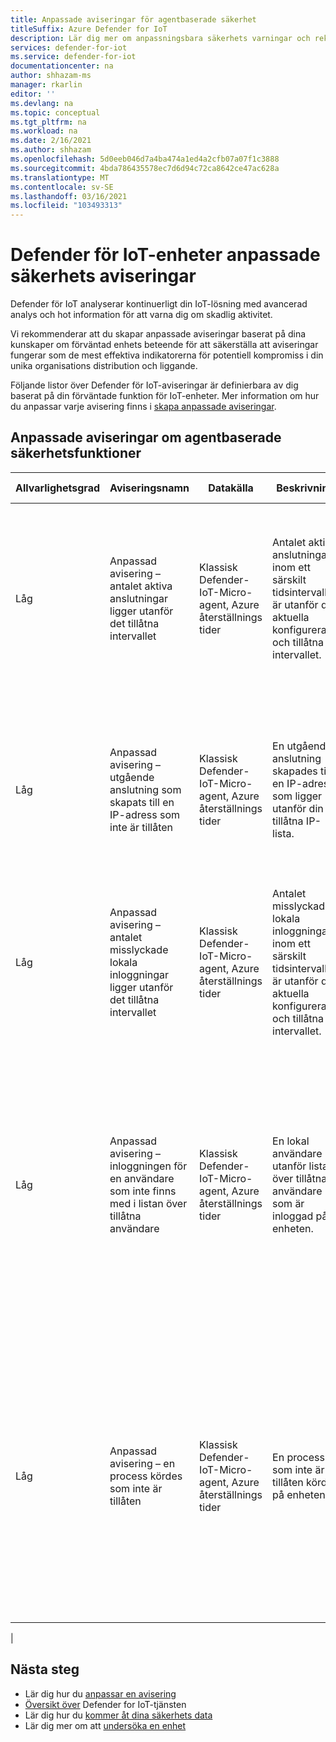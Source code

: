 ```yaml
---
title: Anpassade aviseringar för agentbaserade säkerhet
titleSuffix: Azure Defender for IoT
description: Lär dig mer om anpassningsbara säkerhets varningar och rekommenderade åtgärder med hjälp av Defender för IoT-enhetens funktioner och tjänster.
services: defender-for-iot
ms.service: defender-for-iot
documentationcenter: na
author: shhazam-ms
manager: rkarlin
editor: ''
ms.devlang: na
ms.topic: conceptual
ms.tgt_pltfrm: na
ms.workload: na
ms.date: 2/16/2021
ms.author: shhazam
ms.openlocfilehash: 5d0eeb046d7a4ba474a1ed4a2cfb07a07f1c3888
ms.sourcegitcommit: 4bda786435578ec7d6d94c72ca8642ce47ac628a
ms.translationtype: MT
ms.contentlocale: sv-SE
ms.lasthandoff: 03/16/2021
ms.locfileid: "103493313"
---
```

# <a name="defender-for-iot-devices-custom-security-alerts"></a>Defender för IoT-enheter anpassade säkerhets aviseringar

Defender för IoT analyserar kontinuerligt din IoT-lösning med avancerad analys och hot information för att varna dig om skadlig aktivitet.

Vi rekommenderar att du skapar anpassade aviseringar baserat på dina kunskaper om förväntad enhets beteende för att säkerställa att aviseringar fungerar som de mest effektiva indikatorerna för potentiell kompromiss i din unika organisations distribution och liggande.

Följande listor över Defender för IoT-aviseringar är definierbara av dig baserat på din förväntade funktion för IoT-enheter. Mer information om hur du anpassar varje avisering finns i [skapa anpassade aviseringar](quickstart-create-custom-alerts.md).

## <a name="agent-based-security-custom-alerts"></a>Anpassade aviseringar om agentbaserade säkerhetsfunktioner

| Allvarlighetsgrad | Aviseringsnamn | Datakälla | Beskrivning | Rekommenderad reparation |
|--|--|--|--|--|
| Låg | Anpassad avisering – antalet aktiva anslutningar ligger utanför det tillåtna intervallet | Klassisk Defender-IoT-Micro-agent, Azure återställnings tider | Antalet aktiva anslutningar inom ett särskilt tidsintervall är utanför det aktuella konfigurerade och tillåtna intervallet. | Undersök enhets loggarna. Lär dig var anslutningen kommer och ta reda på om den är ofarlig eller skadlig. Ta bort eventuell skadlig kod och förstå källan om det är skadligt. Om det är ofarligt kan du lägga till källan i listan över tillåtna anslutningar. |
| Låg | Anpassad avisering – utgående anslutning som skapats till en IP-adress som inte är tillåten | Klassisk Defender-IoT-Micro-agent, Azure återställnings tider | En utgående anslutning skapades till en IP-adress som ligger utanför din tillåtna IP-lista. | Undersök enhets loggarna. Lär dig var anslutningen kommer och ta reda på om den är ofarlig eller skadlig. Ta bort eventuell skadlig kod och förstå källan om det är skadligt. Om det är ofarligt kan du lägga till källan i listan över tillåtna IP-adresser. |
| Låg | Anpassad avisering – antalet misslyckade lokala inloggningar ligger utanför det tillåtna intervallet | Klassisk Defender-IoT-Micro-agent, Azure återställnings tider | Antalet misslyckade lokala inloggningar inom ett särskilt tidsintervall är utanför det aktuella konfigurerade och tillåtna intervallet. |  |
| Låg | Anpassad avisering – inloggningen för en användare som inte finns med i listan över tillåtna användare | Klassisk Defender-IoT-Micro-agent, Azure återställnings tider | En lokal användare utanför listan över tillåtna användare som är inloggad på enheten. | Om du sparar rå data navigerar du till ditt Log Analytics-konto och använder data för att undersöka enheten, identifiera källan och sedan reparera listan över tillåtna/blockerade för dessa inställningar. Om du inte sparar rå data för tillfället går du till enheten och korrigerar listan över tillåtna/blockerade för dessa inställningar. |
| Låg | Anpassad avisering – en process kördes som inte är tillåten | Klassisk Defender-IoT-Micro-agent, Azure återställnings tider | En process som inte är tillåten kördes på enheten. | Om du sparar rå data navigerar du till ditt Log Analytics-konto och använder data för att undersöka enheten, identifiera källan och sedan reparera listan över tillåtna/blockerade för dessa inställningar. Om du inte sparar rå data för tillfället går du till enheten och korrigerar listan över tillåtna/blockerade för dessa inställningar. |
|

## <a name="next-steps"></a>Nästa steg

- Lär dig hur du [anpassar en avisering](quickstart-create-custom-alerts.md)
- [Översikt över](overview.md) Defender for IoT-tjänsten
- Lär dig hur du [kommer åt dina säkerhets data](how-to-security-data-access.md)
- Lär dig mer om att [undersöka en enhet](how-to-investigate-device.md)
